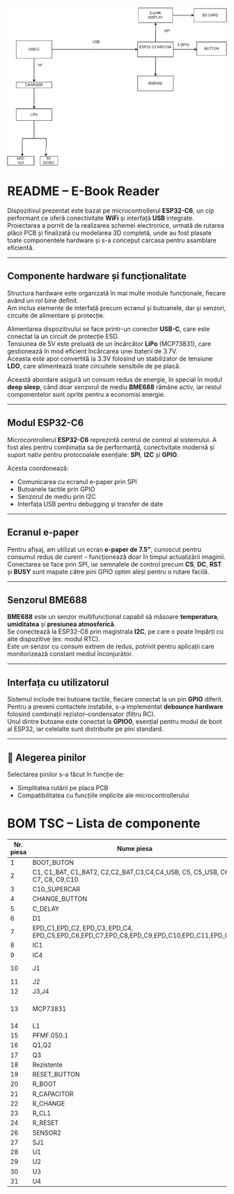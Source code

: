 ![Diagrama BLOC](Images/diagram.png)


#  README – E-Book Reader

Dispozitivul prezentat este bazat pe microcontrollerul **ESP32-C6**, un cip performant ce oferă conectivitate **WiFi** și interfață **USB** integrate.  
Proiectarea a pornit de la realizarea schemei electronice, urmată de rutarea plăcii PCB și finalizată cu modelarea 3D completă, unde au fost plasate toate componentele hardware și s-a conceput carcasa pentru asamblare eficientă.

---

##  Componente hardware și funcționalitate

Structura hardware este organizată în mai multe module funcționale, fiecare având un rol bine definit.  
Am inclus elemente de interfață precum ecranul și butoanele, dar și senzori, circuite de alimentare și protecție.

Alimentarea dispozitivului se face printr-un conector **USB-C**, care este conectat la un circuit de protecție ESD.  
Tensiunea de 5V este preluată de un încărcător **LiPo** (MCP73831), care gestionează în mod eficient încărcarea unei baterii de 3.7V.  
Aceasta este apoi convertită la 3.3V folosind un stabilizator de tensiune **LDO**, care alimentează toate circuitele sensibile de pe placă.

Această abordare asigură un consum redus de energie, în special în modul **deep sleep**, când doar senzorul de mediu **BME688** rămâne activ, iar restul componentelor sunt oprite pentru a economisi energie.

---

##  Modul ESP32-C6

Microcontrollerul **ESP32-C6** reprezintă centrul de control al sistemului. A fost ales pentru combinația sa de performanță, conectivitate modernă și suport nativ pentru protocoalele esențiale: **SPI**, **I2C** și **GPIO**.

Acesta coordonează:
- Comunicarea cu ecranul e-paper prin SPI
- Butoanele tactile prin GPIO
- Senzorul de mediu prin I2C
- Interfața USB pentru debugging și transfer de date

---

##  Ecranul e-paper

Pentru afișaj, am utilizat un ecran **e-paper de 7.5”**, cunoscut pentru consumul redus de curent – funcționează doar în timpul actualizării imaginii.  
Conectarea se face prin SPI, iar semnalele de control precum **CS**, **DC**, **RST** și **BUSY** sunt mapate către pini GPIO optim aleși pentru o rutare facilă.

---

##  Senzorul BME688

**BME688** este un senzor multifuncțional capabil să măsoare **temperatura**, **umiditatea** și **presiunea atmosferică**.  
Se conectează la ESP32-C6 prin magistrala **I2C**, pe care o poate împărți cu alte dispozitive (ex: modul RTC).  
Este un senzor cu consum extrem de redus, potrivit pentru aplicații care monitorizează constant mediul înconjurător.

---

##  Interfața cu utilizatorul

Sistemul include trei butoane tactile, fiecare conectat la un pin **GPIO** diferit.  
Pentru a preveni contactele instabile, s-a implementat **debounce hardware** folosind combinații rezistor–condensator (filtru RC).  
Unul dintre butoane este conectat la **GPIO0**, esențial pentru modul de boot al ESP32, iar celelalte sunt distribuite pe pini standard.

---

## 🔌 Alegerea pinilor

Selectarea pinilor s-a făcut în funcție de:
- Simplitatea rutării pe placa PCB
- Compatibilitatea cu funcțiile implicite ale microcontrollerului


# BOM TSC – Lista de componente

| Nr. piesa | Nume piesa | Site | Datasheet |
| --- | --- | --- | --- |
| 1 | BOOT_BUTON | https://www.snapeda.com/parts/EVQP7L01P/Panasonic%20Electronic%20Components/view-part/?welcome=home | https://www.snapeda.com/parts/EVQP7L01P/Panasonic/datasheet/ |
| 2 | C1, C1_BAT, C1_BAT2, C2,C2_BAT,C3,C4,C4_USB, C5, C5_USB, C6, C7, C8, C9,C10 | https://componentsearchengine.com/part-view/CC0402MRX5R5BB106/YAGEO | https://componentsearchengine.com/Datasheets/2/CC0402MRX5R5BB106.pdf |
| 3 | C10_SUPERCAR | https://industry.panasonic.com/global/en/products/control/switch/light-touch/number/evqpuj02k | https://industry.panasonic.com/global/en/downloads?tab=catalog&small_g_cd=203&part_no=EVQPUJ02K |
| 4 | CHANGE_BUTTON | https://www.snapeda.com/parts/EVQP7L01P/Panasonic%20Electronic%20Components/view-part/?welcome=home | https://www.snapeda.com/parts/EVQP7L01P/Panasonic/datasheet/ |
| 5 | C_DELAY | https://componentsearchengine.com/part-view/CC0402MRX5R5BB106/YAGEO | https://componentsearchengine.com/Datasheets/2/CC0402MRX5R5BB106.pdf |
| 6 | D1 | https://www.snapeda.com/parts/USBLC6-2SC6Y/STMicroelectronics/view-part/?ref=eda | https://www.snapeda.com/parts/USBLC6-2SC6Y/STMicroelectronics/view-part/?ref=eda |
| 7 | EPD_C1,EPD_C2, EPD_C3, EPD_C4, EPD_C5,EPD_C6,EPD_C7,EPD_C8,EPD_C9,EPD_C10,EPD_C11,EPD_C12 | https://componentsearchengine.com/part-view/CC0402MRX5R5BB106/YAGEO | https://componentsearchengine.com/Datasheets/2/CC0402MRX5R5BB106.pdf |
| 8 | IC1 | https://componentsearchengine.com/part-view/BD5229G-TR/ROHM%20Semiconductor | https://datasheet.datasheetarchive.com/originals/distributors/Datasheets_SAMA/f2b9741ef86007909f138d561a359946.pdf |
| 9 | IC4 | https://componentsearchengine.com/part-view/XC6220A331MR-G/Torex | https://product.torexsemi.com/system/files/series/xc6220.pdf |
| 10 | J1 | https://componentsearchengine.com/part-view/FH34SRJ-24S-0.5SH(99)/Hirose | https://www.hirose.com/en/product/document?clcode=CL0580-1255-6-99&productname=FH34SRJ-24S-0.5SH(99)&series=FH34SRJ&documenttype=2DDrawing&lang=en&documentid=0000990903 |
| 11 | J2 | https://componentsearchengine.com/part-view/USB4110-GF-A/GCT%20(GLOBAL%20CONNECTOR%20TECHNOLOGY) | https://gct.co/files/drawings/usb4110.pdf |
| 12 | J3,J4 | https://www.snapeda.com/parts/PRT-14417/SparkFun/view-part/ | https://www.snapeda.com/parts/PRT-14417/SparkFun%20Electronics/datasheet/ |
| 13 | MCP73831 | https://ro.mouser.com/ProductDetail/Microchip-Technology/MCP73831T-2ACI-OT?qs=yUQqVecv4qvbBQBGbHx0Mw%3D%3D&utm_id=20109199409&utm_source=google&utm_medium=cpc&utm_marketing_tactic=emeacorp&gad_source=1&gbraid=0AAAAADn_wf0-USzm1eg1ywGvQg_qMgG3H | https://ro.mouser.com/datasheet/2/268/MCP73831_Family_Data_Sheet_DS20001984H-3441711.pdf |
| 14 | L1 | https://ro.mouser.com/ProductDetail/Wurth-Elektronik/744043680?qs=PGXP4M47uW6VkZq%252BkzjrHA%3D%3D | https://www.we-online.com/components/products/datasheet/744043680.pdf |
| 15 | PFMF.050.1 | https://ro.mouser.com/ProductDetail/EPCOS-TDK/B72520T0350K062?qs=dEfas%2FXlABIszF52uu7vrg%3D%3D | https://www.tdk-electronics.tdk.com/inf/75/db/CTVS_14/Surge_protection_series.pdf |
| 16 | Q1,Q2 | https://componentsearchengine.com/part-view/DMG2305UX-7/Diodes%20Incorporated | https://www.diodes.com//assets/Datasheets/DMG2305UX.pdf |
| 17 | Q3 | https://componentsearchengine.com/part-view/SI1308EDL-T1-GE3/Vishay | https://componentsearchengine.com/part-view/SI1308EDL-T1-GE3/Vishay |
| 18 | Rezistente | https://componentsearchengine.com/part-view/R0402%201%25%20100%20K%20(RC0402FR-07100KL)/YAGEO | https://www.yageo.com/upload/media/product/products/datasheet/rchip/PYu-RC_Group_51_RoHS_L_12.pdf |
| 19 | RESET_BUTTON | https://www.snapeda.com/parts/EVQP7L01P/Panasonic%20Electronic%20Components/view-part/?welcome=home | https://www.snapeda.com/parts/EVQP7L01P/Panasonic/datasheet/ |
| 20 | R_BOOT | https://componentsearchengine.com/part-view/R0402%201%25%20100%20K%20(RC0402FR-07100KL)/YAGEO | https://www.yageo.com/upload/media/product/products/datasheet/rchip/PYu-RC_Group_51_RoHS_L_12.pdf |
| 21 | R_CAPACITOR | https://componentsearchengine.com/part-view/R0402%201%25%20100%20K%20(RC0402FR-07100KL)/YAGEO | https://www.yageo.com/upload/media/product/products/datasheet/rchip/PYu-RC_Group_51_RoHS_L_12.pdf |
| 22 | R_CHANGE | https://componentsearchengine.com/part-view/R0402%201%25%20100%20K%20(RC0402FR-07100KL)/YAGEO | https://www.yageo.com/upload/media/product/products/datasheet/rchip/PYu-RC_Group_51_RoHS_L_12.pdf |
| 23 | R_CL1 | https://componentsearchengine.com/part-view/R0402%201%25%20100%20K%20(RC0402FR-07100KL)/YAGEO | https://www.yageo.com/upload/media/product/products/datasheet/rchip/PYu-RC_Group_51_RoHS_L_12.pdf |
| 24 | R_RESET | https://componentsearchengine.com/part-view/R0402%201%25%20100%20K%20(RC0402FR-07100KL)/YAGEO | https://www.yageo.com/upload/media/product/products/datasheet/rchip/PYu-RC_Group_51_RoHS_L_12.pdf |
| 26 | SENSOR2 | https://www.snapeda.com/parts/BME680/Bosch/view-part/?welcome=home | https://www.snapeda.com/parts/BME680/Bosch%20Sensortec/datasheet/ |
| 27 | SJ1 | https://grabcad.com/library/solder-jumpers-1 | https://grabcad.com/library/solder-jumpers-1 |
| 28 | U1 | https://www.snapeda.com/parts/W25Q512JVEIQ/Winbond+Electronics/view-part/?ref=eda | https://www.snapeda.com/parts/W25Q512JVEIQ/Winbond+Electronics/view-part/?ref=eda |
| 29 | U2 | https://www.snapeda.com/parts/ESP32-C6-WROOM-1-N8/Espressif+Systems/view-part/?ref=eda | https://www.snapeda.com/parts/ESP32-C6-WROOM-1-N8/Espressif%20Systems/datasheet/ |
| 30 | U3 | https://www.snapeda.com/parts/DS3231SN%23/Analog+Devices/view-part/?ref=eda | https://www.snapeda.com/parts/DS3231SN%23/Analog%20Devices/datasheet/ |
| 31 | U4 | https://www.snapeda.com/parts/MAX17048G+T10/Analog+Devices/view-part/?ref=eda | https://www.snapeda.com/parts/MAX17048G+T10/Analog%20Devices/datasheet/ |

